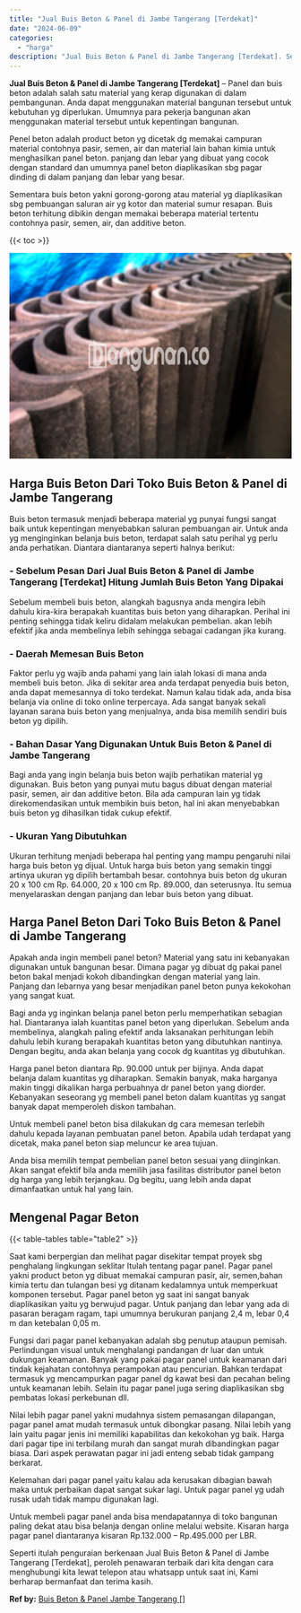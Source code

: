```yaml
---
title: "Jual Buis Beton & Panel di Jambe Tangerang [Terdekat]"
date: "2024-06-09"
categories: 
  - "harga"
description: "Jual Buis Beton & Panel di Jambe Tangerang [Terdekat]. Seperti itulah penguraian berkenaan Jual Buis Beton & Panel di Jambe Tangerang [Terdekat], peroleh p..."
---
```


**Jual Buis Beton & Panel di Jambe Tangerang \[Terdekat\]** – Panel dan buis beton adalah salah satu material yang kerap digunakan di dalam pembangunan. Anda dapat menggunakan material bangunan tersebut untuk kebutuhan yg diperlukan. Umumnya para pekerja bangunan akan menggunakan material tersebut untuk kepentingan bangunan.

Penel beton adalah product beton yg dicetak dg memakai campuran material contohnya pasir, semen, air dan material lain bahan kimia untuk menghasilkan panel beton. panjang dan lebar yang dibuat yang cocok dengan standard dan umumnya panel beton diaplikasikan sbg pagar dinding di dalam panjang dan lebar yang besar.

Sementara buis beton yakni gorong-gorong atau material yg diaplikasikan sbg pembuangan saluran air yg kotor dan material sumur resapan. Buis beton terhitung dibikin dengan memakai beberapa material tertentu contohnya pasir, semen, air, dan additive beton.

{{< toc >}}

![Jual Buis Beton & Panel di Jambe Tangerang [Terdekat]](/images/jual-panel-buis-beton-murah-15.png)

## Harga Buis Beton Dari Toko Buis Beton & Panel di Jambe Tangerang

Buis beton termasuk menjadi beberapa material yg punyai fungsi sangat baik untuk kepentingan menyebabkan saluran pembuangan air. Untuk anda yg menginginkan belanja buis beton, terdapat salah satu perihal yg perlu anda perhatikan. Diantara diantaranya seperti halnya berikut:

### \- Sebelum Pesan Dari Jual Buis Beton & Panel di Jambe Tangerang \[Terdekat\] Hitung Jumlah Buis Beton Yang Dipakai

Sebelum membeli buis beton, alangkah bagusnya anda mengira lebih dahulu kira-kira berapakah kuantitas buis beton yang diharapkan. Perihal ini penting sehingga tidak keliru didalam melakukan pembelian. akan lebih efektif jika anda membelinya lebih sehingga sebagai cadangan jika kurang.

### \- Daerah Memesan Buis Beton

Faktor perlu yg wajib anda pahami yang lain ialah lokasi di mana anda membeli buis beton. Jika di sekitar area anda terdapat penyedia buis beton, anda dapat memesannya di toko terdekat. Namun kalau tidak ada, anda bisa belanja via online di toko online terpercaya. Ada sangat banyak sekali layanan sarana buis beton yang menjualnya, anda bisa memilih sendiri buis beton yg dipilih.

### \- Bahan Dasar Yang Digunakan Untuk Buis Beton & Panel di Jambe Tangerang

Bagi anda yang ingin belanja buis beton wajib perhatikan material yg digunakan. Buis beton yang punyai mutu bagus dibuat dengan material pasir, semen, air dan additive beton. Bila ada campuran lain yg tidak direkomendasikan untuk membikin buis beton, hal ini akan menyebabkan buis beton yg dihasilkan tidak cukup efektif.

### \- Ukuran Yang Dibutuhkan

Ukuran terhitung menjadi beberapa hal penting yang mampu pengaruhi nilai harga buis beton yg dijual. Untuk harga buis beton yang semakin tinggi artinya ukuran yg dipilih bertambah besar. contohnya buis beton dg ukuran 20 x 100 cm Rp. 64.000, 20 x 100 cm Rp. 89.000, dan seterusnya. Itu semua menyelaraskan dengan panjang dan lebar buis beton yang dibuat.

## Harga Panel Beton Dari Toko Buis Beton & Panel di Jambe Tangerang

Apakah anda ingin membeli panel beton? Material yang satu ini kebanyakan digunakan untuk bangunan besar. Dimana pagar yg dibuat dg pakai panel beton bakal menjadi kokoh dibandingkan dengan material yang lain. Panjang dan lebarnya yang besar menjadikan panel beton punya kekokohan yang sangat kuat.

Bagi anda yg inginkan belanja panel beton perlu memperhatikan sebagian hal. Diantaranya ialah kuantitas panel beton yang diperlukan. Sebelum anda membelinya, alangkah paling efektif anda laksanakan perhitungan lebih dahulu lebih kurang berapakah kuantitas beton yang dibutuhkan nantinya. Dengan begitu, anda akan belanja yang cocok dg kuantitas yg dibutuhkan.

Harga panel beton diantara Rp. 90.000 untuk per bijinya. Anda dapat belanja dalam kuantitas yg diharapkan. Semakin banyak, maka harganya makin tinggi dikalikan harga perbuahnya dr panel beton yang diorder. Kebanyakan seseorang yg membeli panel beton dalam kuantitas yg sangat banyak dapat memperoleh diskon tambahan.

Untuk membeli panel beton bisa dilakukan dg cara memesan terlebih dahulu kepada layanan pembuatan panel beton. Apabila udah terdapat yang dicetak, maka panel beton siap meluncur ke area tujuan.

Anda bisa memilih tempat pembelian panel beton sesuai yang diinginkan. Akan sangat efektif bila anda memilih jasa fasilitas distributor panel beton dg harga yang lebih terjangkau. Dg begitu, uang lebih anda dapat dimanfaatkan untuk hal yang lain.

## Mengenal Pagar Beton

{{< table-tables table="table2" >}}

Saat kami berpergian dan melihat pagar disekitar tempat proyek sbg penghalang lingkungan seklitar Itulah tentang pagar panel. Pagar panel yakni product beton yg dibuat memakai campuran pasir, air, semen,bahan kimia tertu dan tulangan besi yg ditanam kedalamnya untuk memperkuat komponen tersebut. Pagar panel beton yg saat ini sangat banyak diaplikasikan yaitu yg berwujud pagar. Untuk panjang dan lebar yang ada di pasaran beragam ragam, tapi umumnya berukuran panjang 2,4 m, lebar 0,4 m dan ketebalan 0,05 m.

Fungsi dari pagar panel kebanyakan adalah sbg penutup ataupun pemisah. Perlindungan visual untuk menghalangi pandangan dr luar dan untuk dukungan keamanan. Banyak yang pakai pagar panel untuk keamanan dari tindak kejahatan contohnya perampokan atau pencurian. Bahkan terdapat termasuk yg mencampurkan pagar panel dg kawat besi dan pecahan beling untuk keamanan lebih. Selain itu pagar panel juga sering diaplikasikan sbg pembatas lokasi perkebunan dll.

Nilai lebih pagar panel yakni mudahnya sistem pemasangan dilapangan, pagar panel amat mudah termasuk untuk dibongkar pasang. Nilai lebih yang lain yaitu pagar jenis ini memiliki kapabilitas dan kekokohan yg baik. Harga dari pagar tipe ini terbilang murah dan sangat murah dibandingkan pagar biasa. Dari aspek perawatan pagar ini jadi enteng sebab tidak gampang berkarat.

Kelemahan dari pagar panel yaitu kalau ada kerusakan dibagian bawah maka untuk perbaikan dapat sangat sukar lagi. Untuk pagar panel yg udah rusak udah tidak mampu digunakan lagi.

Untuk membeli pagar panel anda bisa mendapatannya di toko bangunan paling dekat atau bisa belanja dengan online melalui website. Kisaran harga pagar panel diantaranya kisaran Rp.132.000 – Rp.495.000 per LBR.

Seperti itulah penguraian berkenaan Jual Buis Beton & Panel di Jambe Tangerang \[Terdekat\], peroleh penawaran terbaik dari kita dengan cara menghubungi kita lewat telepon atau whatsapp untuk saat ini, Kami berharap bermanfaat dan terima kasih.

**Ref by:** [Buis Beton & Panel Jambe Tangerang []](https://id.wikipedia.org/wiki/Buis)
